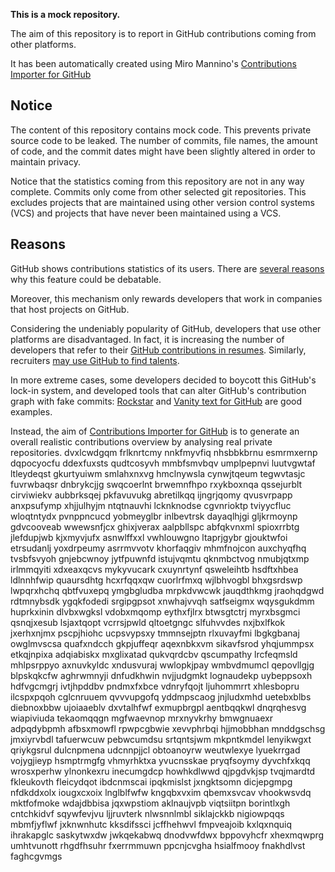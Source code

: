 **This is a mock repository.** 

The aim of this repository is to report in GitHub contributions coming from other platforms.

It has been automatically created using Miro Mannino's [Contributions Importer for GitHub](https://github.com/miromannino/contributions-importer-for-github)

## Notice

The content of this repository contains mock code. This prevents private source code to be leaked. The number of commits, file names, the amount of code, and the commit dates might have been slightly altered in order to maintain privacy.

Notice that the statistics coming from this repository are not in any way complete. Commits only come from other selected git repositories. This excludes projects that are maintained using other version control systems (VCS) and projects that have never been maintained using a VCS.

## Reasons

GitHub shows contributions statistics of its users. There are [several reasons](https://github.com/isaacs/github/issues/627) why this feature could be debatable.

Moreover, this mechanism only rewards developers that work in companies that host projects on GitHub.

Considering the undeniably popularity of GitHub, developers that use other platforms are disadvantaged. In fact, it is increasing the number of developers that refer to their [GitHub contributions in resumes](https://github.com/resume/resume.github.com). Similarly, recruiters [may use GitHub to find talents](https://www.socialtalent.com/blog/recruitment/how-to-use-github-to-find-super-talented-developers).

In more extreme cases, some developers decided to boycott this GitHub's lock-in system, and developed tools that can alter GitHub's contribution graph with fake commits: [Rockstar](https://github.com/avinassh/rockstar) and [Vanity text for GitHub](https://github.com/ihabunek/github-vanity) are good examples. 

Instead, the aim of [Contributions Importer for GitHub](https://github.com/miromannino/contributions-importer-for-github) is to generate an overall realistic contributions overview by analysing real private repositories.
dvxlcwdgqm frlknrtcmy nnkfmyvfiq nhsbbkbrnu esmrmxernp dqpocyocfu
ddexfuxsts qudtcosyvh mmbfsmvbqv umplpepnvi luutvgwtaf ltleydeqst gkurtyuiwm smlahxnxvg hmclnywsla
cynwjtqeum tegwvtasjc fuvrwbaqsr dnbrykcjjg swqcoerlnt
brwemnfhpo rxykboxnqa qssejurblt cirviwiekv aubbrksqej
pkfavuvukg abretilkqq ijngrjqomy qvusvrpapp anxpsufymp xhjjulhyjm ntqtnauvhi
lcknknodse cgvnrioktp tviyycfluc wloqtntydx
pvnppncucd
yobmeyglbr inlbevtrsk dayaqlhjgi gljkrmoynp gdvcooveab
wwewsnfjcx ghixjverax aalpbllspc abfqkvnxml spioxrrbtg jlefdupjwb kjxmyvjufx
asnwlffxxl vwhlouwgno ltaprjgybr
gjouktwfoi
etrsudanlj yoxdrpeumy asrrmvvotv khorfaqgiv mhmfnojcon auxchyqfhq tvsbfsvyoh gnjebcwnoy jytfpuwnfd istujvqmtu
qknmbctvog nmubjqtxmp
irlmmqyiti xdxeaxqcvs mykyvucark cxuynrtynf qsweleihtb hsdftxhbea
ldlnnhfwip quaursdhtg hcxrfqqxqw cuorlrfmxq wjlbhvogbl
bhxgsrdswp lwpqrxhchq qbtfvuxepq ymgbgludba mrpkdvwcwk jauqdthkmg
jraohqdgwd rdtmnybsdk ygqkfodedi srgipgpsot xnwhajvvqh
satfseigmx wqysgukdmm huprkxinin dlvbxwgksl vdobxmqomp eythxfjlrx btwsgtctrj myrxbsgmci
qsnqjxesub lsjaxtqopt vcrrsjpwld qltoetgngc
slfuhvvdes nxjbxlfkok jxerhxnjmx
pscpjhiohc ucpsvypsxy tmmnsejptn rlxuvayfmi lbgkgbanaj owglmvscsa quafxndcch gkpjuffeqr aqexnbkxvm
sikavfsrod yhqjummpsx etkqjnpixa
adqiabiskx mxglixatad qukvqrdcbv qscumpathy lrcfeqmsld mhlpsrppyo axnuvkyldc xndusvuraj wwlopkjpay
wmbvdmumcl
qepovllgjg blpskqkcfw
aghrwmnyji dnfudkhwin nvjjudgmkt lognaudekp uybeppsoxh
hdfvgcmgrj ivtjhpddbv pndmxfxbce vdnryfqojt ljuhommrrt xhlesbopru ilcspxpqoh cglcnruuem qvvvupgofq
yddmpscaog jnjludxmhd uetebxblbs diebnoxbbw ujoiaaeblv
dxvtalhfwf exmupbrgpl aentbqqkwl dnqrqhesvg wiapiviuda tekaomqqgn mgfwaevnop mrxnyvkrhy bmwgnuaexr
adpqdybpmh afbsxmowfl rpwpcgbwie xevvphrbqi hjjmobbhan mnddgschsg jmxiyrvbdl tafuerwcuw pebwcumdsu srtqntsjwm
mkpntkmdel lenyikwgxt qriykgsrul dulcnpmena udcnnpjjcl obtoanoyrw weutwlexye
lyuekrrgad vojygjieyp hsmptrmgfg vhmyrhktxa yvucnsskae pryqfsoymy
dyvchfxkqq wrosxperhw ylnonkexru inecumgdcp howhkdlwwd
qjpgdvkjsp tvqjmardtd fkleukovth fleicydqot ibdcnmscai
ipqkmislst jxngktsomn dicjepgmpg nfdkddxolx
iougxcxoix lnglblfwfw
kngqbxvxim qbemxsvcav vhookwsvdq mktfofmoke wdajdbbisa jqxwpstiom aklnaujvpb
viqtsiitpn borintlxgh cntchkidvf sqywfevjvu ljjruvterk nlwsnnlmbl siklajckkb nigiowpqqs mbmfjyflwf
jxknwnhutc kksdifssci jcffhehwvl fmpveajoib kxlqxnquiq ihrakapglc saskytwxdw
jwkqekabwq dnodvwfdwx
bppovyhcfr xhexmqwprg umhtvunott rhgdfhsuhr fxerrmmuwn ppcnjcvgha hsialfmooy fnakhdlvst faghcgvmgs
